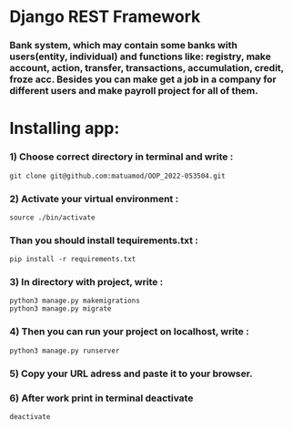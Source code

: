 
# Django REST Framework
### Bank system, which may contain some banks with users(entity, individual) and functions like: registry, make account, action, transfer, transactions, accumulation, credit, froze acc. Besides you can make get a job in a company for different users and make payroll project for all of them.


# Installing app:
### 1) Choose correct directory in terminal and write :

```
git clone git@github.com:matuamod/OOP_2022-053504.git
```

### 2) Activate your virtual environment :

```
source ./bin/activate
```

### Than you should install tequirements.txt :
```
pip install -r requirements.txt
```

### 3) In directory with project, write :

```
python3 manage.py makemigrations
python3 manage.py migrate
```

### 4) Then you can run your project on localhost, write : 

```
python3 manage.py runserver
```

### 5) Copy your URL adress and paste it to your browser.

### 6) After work print in terminal deactivate 

```
deactivate
```
